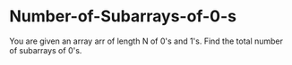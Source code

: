 # Number-of-Subarrays-of-0-s
You are given an array arr  of length N of 0's and 1's. Find the total number of subarrays of 0's.
